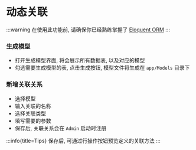 # 动态关联

:::warning
在使用此功能前, 请确保你已经熟练掌握了 [Eloquent ORM](https://learnku.com/docs/laravel/9.x/eloquent-relationships/12252) 
:::

### 生成模型

- 打开生成模型界面, 将会展示所有数据表, 以及对应的模型
- 勾选需要生成模型的表, 点击生成按钮, 模型文件将生成在 `app/Models` 目录下



### 新增关联关系

- 选择模型
- 输入关联的名称
- 选择关联类型
- 填写需要的参数
- 保存后, 关联关系会在 `Admin` 启动时注册



:::info{title=Tips}
保存后, 可通过行操作按钮预览定义的关联方法
:::
